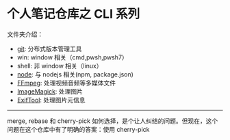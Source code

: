 # 个人笔记仓库之 CLI 系列

文件夹介绍：

-   [git](https://git-scm.com/): 分布式版本管理工具
-   win: window 相关（cmd,pwsh,pwsh7）
-   shell: 非 window 相关（linux）
-   [node](https://docs.npmjs.com/): 与 nodejs 相关(npm, package.json)
-   [FFmpeg](https://ffmpeg.org): 处理视频音频等多媒体文件
-   [ImageMagick](https://imagemagick.org/): 处理图片
-   [ExifTool](https://exiftool.org): 处理图片元信息

---

merge, rebase 和 cherry-pick 如何选择，是个让人纠结的问题。但现在，这个问题在这个仓库中有了明确的答案：使用 cherry-pick
